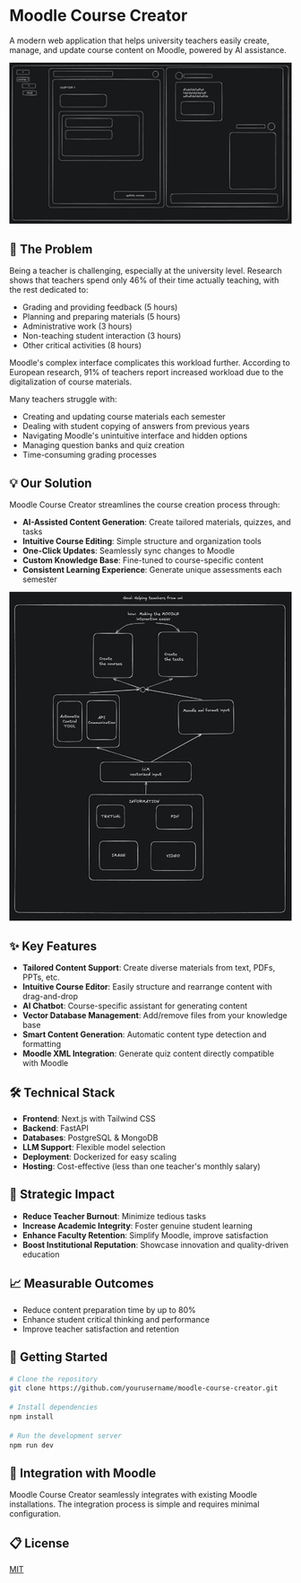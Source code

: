 # Moodle Course Creator

A modern web application that helps university teachers easily create, manage, and update course content on Moodle, powered by AI assistance.

![Platform Sketch](./readme_assets/platform_sketch.jpg)

## 🚀 The Problem

Being a teacher is challenging, especially at the university level. Research shows that teachers spend only 46% of their time actually teaching, with the rest dedicated to:

- Grading and providing feedback (5 hours)
- Planning and preparing materials (5 hours)
- Administrative work (3 hours)
- Non-teaching student interaction (3 hours)
- Other critical activities (8 hours)

Moodle's complex interface complicates this workload further. According to European research, 91% of teachers report increased workload due to the digitalization of course materials.

Many teachers struggle with:
- Creating and updating course materials each semester
- Dealing with student copying of answers from previous years
- Navigating Moodle's unintuitive interface and hidden options
- Managing question banks and quiz creation
- Time-consuming grading processes

## 💡 Our Solution

Moodle Course Creator streamlines the course creation process through:

- **AI-Assisted Content Generation**: Create tailored materials, quizzes, and tasks
- **Intuitive Course Editing**: Simple structure and organization tools
- **One-Click Updates**: Seamlessly sync changes to Moodle
- **Custom Knowledge Base**: Fine-tuned to course-specific content
- **Consistent Learning Experience**: Generate unique assessments each semester

![Architecture Sketch](./readme_assets/architecture_sketch.jpg)

## ✨ Key Features

- **Tailored Content Support**: Create diverse materials from text, PDFs, PPTs, etc.
- **Intuitive Course Editor**: Easily structure and rearrange content with drag-and-drop 
- **AI Chatbot**: Course-specific assistant for generating content
- **Vector Database Management**: Add/remove files from your knowledge base
- **Smart Content Generation**: Automatic content type detection and formatting
- **Moodle XML Integration**: Generate quiz content directly compatible with Moodle

## 🛠️ Technical Stack

- **Frontend**: Next.js with Tailwind CSS
- **Backend**: FastAPI
- **Databases**: PostgreSQL & MongoDB
- **LLM Support**: Flexible model selection
- **Deployment**: Dockerized for easy scaling
- **Hosting**: Cost-effective (less than one teacher's monthly salary)

## 🎯 Strategic Impact

- **Reduce Teacher Burnout**: Minimize tedious tasks
- **Increase Academic Integrity**: Foster genuine student learning
- **Enhance Faculty Retention**: Simplify Moodle, improve satisfaction
- **Boost Institutional Reputation**: Showcase innovation and quality-driven education

## 📈 Measurable Outcomes

- Reduce content preparation time by up to 80%
- Enhance student critical thinking and performance
- Improve teacher satisfaction and retention

## 💼 Getting Started

```bash
# Clone the repository
git clone https://github.com/yourusername/moodle-course-creator.git

# Install dependencies
npm install

# Run the development server
npm run dev
```

## 🔗 Integration with Moodle

Moodle Course Creator seamlessly integrates with existing Moodle installations. The integration process is simple and requires minimal configuration.

## 📋 License

[MIT](LICENSE) 